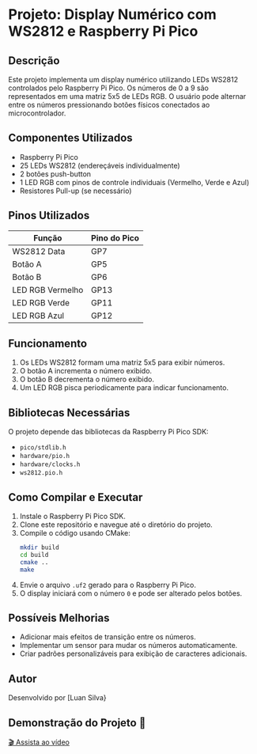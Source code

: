 # Projeto: Display Numérico com WS2812 e Raspberry Pi Pico

## Descrição
Este projeto implementa um display numérico utilizando LEDs WS2812 controlados pelo Raspberry Pi Pico. Os números de 0 a 9 são representados em uma matriz 5x5 de LEDs RGB. O usuário pode alternar entre os números pressionando botões físicos conectados ao microcontrolador.

## Componentes Utilizados
- Raspberry Pi Pico
- 25 LEDs WS2812 (endereçáveis individualmente)
- 2 botões push-button
- 1 LED RGB com pinos de controle individuais (Vermelho, Verde e Azul)
- Resistores Pull-up (se necessário)

## Pinos Utilizados
| Função         | Pino do Pico |
|----------------|--------------|
| WS2812 Data   | GP7          |
| Botão A       | GP5          |
| Botão B       | GP6          |
| LED RGB Vermelho | GP13         |
| LED RGB Verde    | GP11         |
| LED RGB Azul     | GP12         |

## Funcionamento
1. Os LEDs WS2812 formam uma matriz 5x5 para exibir números.
2. O botão A incrementa o número exibido.
3. O botão B decrementa o número exibido.
4. Um LED RGB pisca periodicamente para indicar funcionamento.

## Bibliotecas Necessárias
O projeto depende das bibliotecas da Raspberry Pi Pico SDK:
- `pico/stdlib.h`
- `hardware/pio.h`
- `hardware/clocks.h`
- `ws2812.pio.h`

## Como Compilar e Executar
1. Instale o Raspberry Pi Pico SDK.
2. Clone este repositório e navegue até o diretório do projeto.
3. Compile o código usando CMake:
   ```sh
   mkdir build
   cd build
   cmake ..
   make
   ```
4. Envie o arquivo `.uf2` gerado para o Raspberry Pi Pico.
5. O display iniciará com o número `0` e pode ser alterado pelos botões.

## Possíveis Melhorias
- Adicionar mais efeitos de transição entre os números.
- Implementar um sensor para mudar os números automaticamente.
- Criar padrões personalizáveis para exibição de caracteres adicionais.

## Autor
Desenvolvido por [Luan Silva}

## Demonstração do Projeto 🎥

[🎬 Assista ao vídeo](Atividade_U4C4O12T/VideoDeDemo.mp4)
